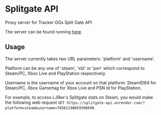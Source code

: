 # Splitgate API
Proxy server for Tracker GGs Split Gate API

The server can be found running [here](https://splitgate-api.onrender.com/).

## Usage
The server currently takes two URL parameters: 'platform' and 'username'.

Platform can be any one of 'steam', 'xbl' or 'psn' which correspond to Steam/PC, Xbox Live and PlayStation respectively.

Username is the username of your account on that platform: SteamID64 for Steam/PC, Xbox Gamertag for Xbox Live and PSN Id for PlayStation.

For example, to access LJRex's Splitgate stats on Steam, you would make the following web request `GET https://splitgate-api.onrender.com/?platform=steam&username=76561198059390699`.
